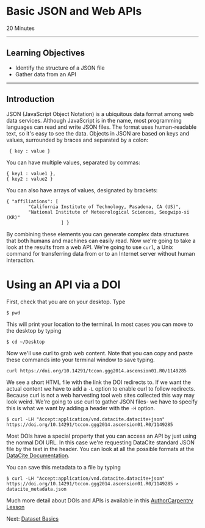 #  Basic JSON and Web APIs

20 Minutes

---

## Learning Objectives

* Identify the structure of a JSON file
* Gather data from an API

---

## Introduction

JSON (JavaScript Object Notation) is a ubiquitous data format among web data
services.  Although JavaScript is in the name, most programming languages can
read and write JSON files.  The format uses human-readable text, so it's easy
to see the data.  Objects in JSON are based on keys and values, surrounded by
braces and separated by a colon:

```
 { key : value }
```

You can have multiple values, separated by commas:

```
{ key1 : value1 },
{ key2 : value2 }
```

You can also have arrays of values, designated by brackets:

```
{ "affiliations": [
        "California Institute of Technology, Pasadena, CA (US)",
        "National Institute of Meteorological Sciences, Seogwipo-si (KR)"
                    ] }
```

By combining these elements you can generate complex data structures that both
humans and machines can easily read.  Now we're going to take a look at the
results from a web API.  We're going to use `curl`, a Unix command for transferring data from or to an Internet server
without human interaction.

# Using an API via a DOI

First, check that you are on your desktop.  Type

```
$ pwd
```

This will print your location to the terminal.  In most cases you can move to the
desktop by typing

```
$ cd ~/Desktop
```

Now we'll use curl to grab web content.  Note that you can copy and paste these
commands into your terminal window to save typing.

```
curl https://doi.org/10.14291/tccon.ggg2014.ascension01.R0/1149285
```
We see a short HTML file with the link the DOI redirects to.  If we want the
actual content we have to add a `-L` option to enable curl to follow redirects.
Because curl is not a web harvesting tool web sites collected this way may look
weird.  We're going to use curl to gather JSON files- we have to specify this
is what we want by adding a header with the `-H` option.  

```
$ curl -LH "Accept:application/vnd.datacite.datacite+json" https://doi.org/10.14291/tccon.ggg2014.ascension01.R0/1149285
```

Most DOIs have a special property that you can access an API by just using the
normal DOI URL.  In this case we're requesting DataCite standard JSON file by
the text in the header.  You can look at all the possible formats at the
[DataCite Documentation](https://support.datacite.org/docs/datacite-content-resolver).

You can save this metadata to a file by typing

```
$ curl -LH "Accept:application/vnd.datacite.datacite+json"
https://doi.org/10.14291/tccon.ggg2014.ascension01.R0/1149285 > datacite_metadata.json
```

Much more detail about DOIs and APIs is available in this [AuthorCarpentry Lesson](https://authorcarpentry.github.io/dois-citation-data)

Next: [Dataset Basics](01-basic-dataset.html)
